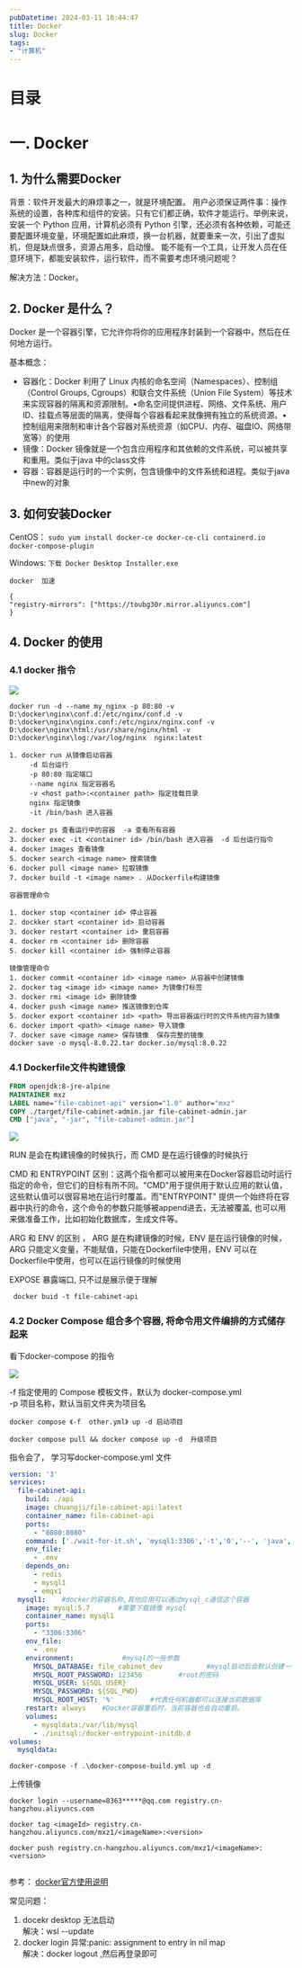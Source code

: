 ```yaml
---
pubDatetime: 2024-03-11 10:44:47
title: Docker
slug: Docker
tags:
- "计算机"
---
```


# 目录

# 一. Docker
## 1. 为什么需要Docker
背景：软件开发最大的麻烦事之一，就是环境配置。 用户必须保证两件事：操作系统的设置，各种库和组件的安装。只有它们都正确，软件才能运行。举例来说，安装一个 Python 应用，计算机必须有 Python 引擎，还必须有各种依赖，可能还要配置环境变量，环境配置如此麻烦，换一台机器，就要重来一次，引出了虚拟机，但是缺点很多，资源占用多，启动慢。 能不能有一个工具，让开发人员在任意环境下，都能安装软件，运行软件，而不需要考虑环境问题呢？

解决方法：Docker。


## 2. Docker 是什么？
Docker 是一个容器引擎，它允许你将你的应用程序封装到一个容器中，然后在任何地方运行。

基本概念：
- 容器化：Docker 利用了 Linux 内核的命名空间（Namespaces）、控制组（Control Groups, Cgroups）和联合文件系统（Union File System）等技术来实现容器的隔离和资源限制。•命名空间提供进程、网络、文件系统、用户ID、挂载点等层面的隔离，使得每个容器看起来就像拥有独立的系统资源。•控制组用来限制和审计各个容器对系统资源（如CPU、内存、磁盘IO、网络带宽等）的使用
- 镜像：Docker 镜像就是一个包含应用程序和其依赖的文件系统，可以被共享和重用。类似于java 中的class文件
- 容器：容器是运行时的一个实例，包含镜像中的文件系统和进程。类似于java中new的对象

## 3. 如何安装Docker

CentOS： `sudo yum install docker-ce docker-ce-cli containerd.io docker-compose-plugin`  


Windows: `下载 Docker Desktop Installer.exe`

```
docker  加速

{
"registry-mirrors": ["https://toubg30r.mirror.aliyuncs.com"]
}
```


## 4. Docker 的使用

### 4.1 docker 指令  
![](../../../public/img/note/docker/1710231495803.png)

```shell
docker run -d --name my_nginx -p 80:80 -v D:\docker\nginx\conf.d:/etc/nginx/conf.d -v D:\docker\nginx\nginx.conf:/etc/nginx/nginx.conf -v D:\docker\nginx\html:/usr/share/nginx/html -v D:\docker\nginx\log:/var/log/nginx  nginx:latest
```
```shell
1. docker run 从镜像启动容器
     -d 后台运行
     -p 80:80 指定端口
     --name nginx 指定容器名
     -v <host path>:<container path> 指定挂载目录
     nginx 指定镜像
     -it /bin/bash 进入容器

2. docker ps 查看运行中的容器  -a 查看所有容器
3. docker exec -it <container id> /bin/bash 进入容器  -d 后台运行指令
4. docker images 查看镜像
5. docker search <image name> 搜索镜像
6. docker pull <image name> 拉取镜像
7. docker build -t <image name> . 从Dockerfile构建镜像

容器管理命令

1. docker stop <container id> 停止容器
2. dockker start <container id> 启动容器
3. docker restart <container id> 重启容器
4. docker rm <container id> 删除容器
5. docker kill <container id> 强制停止容器

镜像管理命令
1. docker commit <container id> <image name> 从容器中创建镜像
2. docker tag <image id> <image name> 为镜像打标签
3. docker rmi <image id> 删除镜像
4. docker push <image name> 推送镜像到仓库
5. docker export <container id> <path> 导出容器运行时的文件系统内容为镜像
6. docker import <path> <image name> 导入镜像
7. docker save <image name> 保存镜像  保存完整的镜像
docker save -o mysql-8.0.22.tar docker.io/mysql:8.0.22
```



### 4.1 Dockerfile文件构建镜像

```dockerfile
FROM openjdk:8-jre-alpine
MAINTAINER mxz
LABEL name="file-cabinet-api" version="1.0" author="mxz"
COPY ./target/file-cabinet-admin.jar file-cabinet-admin.jar
CMD ["java", "-jar", "file-cabinet-admin.jar"]

```
![](./../../../public/img/note/docker/1710322770911.png)

RUN 是会在构建镜像的时候执行，而 CMD 是在运行镜像的时候执行

CMD 和 ENTRYPOINT 区别：这两个指令都可以被用来在Docker容器启动时运行指定的命令，但它们的目标有所不同。"CMD"用于提供用于默认应用的默认值，这些默认值可以很容易地在运行时覆盖。而"ENTRYPOINT" 提供一个始终将在容器中执行的命令，这个命令的参数只能够被append进去，无法被覆盖, 也可以用来做准备工作，比如初始化数据库，生成文件等。

ARG 和 ENV 的区别 ， ARG 是在构建镜像的时候，ENV 是在运行镜像的时候，ARG 只能定义变量，不能赋值，只能在Dockerfile中使用，ENV 可以在Dockerfile中使用，也可以在运行镜像的时候使用

EXPOSE 暴露端口, 只不过是展示便于理解

``` docker buid -t file-cabinet-api```

### 4.2 Docker Compose 组合多个容器, 将命令用文件编排的方式储存起来

看下docker-compose 的指令

![](./../../../public/img/note/docker/1710387256392.png)

-f 指定使用的 Compose 模板文件，默认为 docker-compose.yml  
-p 项目名称，默认当前文件夹为项目名  

``` shell
docker compose 《-f  other.yml》 up -d 启动项目

docker compose pull && docker compose up -d  升级项目
```
指令会了， 学习写docker-compose.yml 文件

```yaml
version: '3'
services:
  file-cabinet-api:
    build: ./api
    image: chuangji/file-cabinet-api:latest
    container_name: file-cabinet-api
    ports:
      - "8080:8080"
    command: ['./wait-for-it.sh', 'mysql1:3306','-t','0','--', 'java', '-jar', 'file-cabinet-admin.jar']
    env_file:
      - .env
    depends_on:
      - redis
      - mysql1
      - emqx1
  mysql1:    #docker的容器名称,其他应用可以通过mysql_c通信这个容器
    image: mysql:5.7       #需要下载镜像 mysql
    container_name: mysql1
    ports:
      - "3306:3306"
    env_file:
      - .env
    environment:            #mysql的一些参数
      MYSQL_DATABASE: file_cabinet_dev           #mysql启动后会默认创建一个docker的database
      MYSQL_ROOT_PASSWORD: 123456         #root的密码
      MYSQL_USER: ${SQL_USER}
      MYSQL_PASSWORD: ${SQL_PWD}
      MYSQL_ROOT_HOST: '%'         #代表任何机器都可以连接当前数据库
    restart: always    #Docker容器重启时，当前容器也会自动重启。  
    volumes:
      - mysqldata:/var/lib/mysql
      - ./initsql:/docker-entrypoint-initdb.d
volumes:
  mysqldata:

```
```
docker-compose -f .\docker-compose-build.yml up -d
```

上传镜像
```shell
docker login --username=8363*****@qq.com registry.cn-hangzhou.aliyuncs.com

docker tag <imageId> registry.cn-hangzhou.aliyuncs.com/mxz1/<imageName>:<version>

docker push registry.cn-hangzhou.aliyuncs.com/mxz1/<imageName>:<version>


```

参考：
[docker官方使用说明](https://docs.docker.com/manuals/)



常见问题：
1. docekr desktop 无法启动  
解决：wsl --update
2. docker login 异常:panic: assignment to entry in nil map  
解决：docker logout ,然后再登录即可

